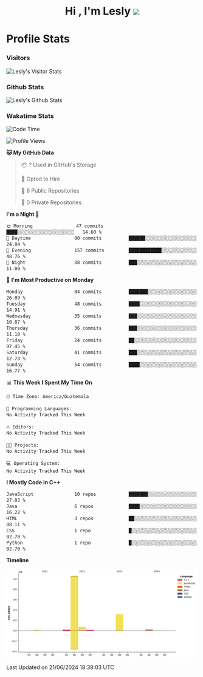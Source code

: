 <h1 align="center">Hi , I'm Lesly <img src="https://media.giphy.com/media/hvRJCLFzcasrR4ia7z/giphy.gif" width="28"></h1>


# Profile Stats

### Visitors
![Lesly's Visitor Stats](https://komarev.com/ghpvc/?username=leslycarrascoj&color=blue&style=for-the-badge&label=VIEWS)

### Github Stats
![Lesly's  Github Stats](https://github-readme-stats.vercel.app/api?username=leslycarrascoj&hide=contribs,issues,stars&count_private=true&include_all_commits=true&show_icons=true&theme=tokyonight)

### Wakatime Stats

<!--START_SECTION:waka-->
![Code Time](http://img.shields.io/badge/Code%20Time-781%20hrs%2033%20mins-blue)

![Profile Views](http://img.shields.io/badge/Profile%20Views-0-blue)

**🐱 My GitHub Data** 

> 📦 ? Used in GitHub's Storage 
 > 
> 💼 Opted to Hire
 > 
> 📜 6 Public Repositories 
 > 
> 🔑 0 Private Repositories 
 > 
**I'm a Night 🦉** 

```text
🌞 Morning                47 commits          ████░░░░░░░░░░░░░░░░░░░░░   14.60 % 
🌆 Daytime                80 commits          ██████░░░░░░░░░░░░░░░░░░░   24.84 % 
🌃 Evening                157 commits         ████████████░░░░░░░░░░░░░   48.76 % 
🌙 Night                  38 commits          ███░░░░░░░░░░░░░░░░░░░░░░   11.80 % 
```
📅 **I'm Most Productive on Monday** 

```text
Monday                   84 commits          ███████░░░░░░░░░░░░░░░░░░   26.09 % 
Tuesday                  48 commits          ████░░░░░░░░░░░░░░░░░░░░░   14.91 % 
Wednesday                35 commits          ███░░░░░░░░░░░░░░░░░░░░░░   10.87 % 
Thursday                 36 commits          ███░░░░░░░░░░░░░░░░░░░░░░   11.18 % 
Friday                   24 commits          ██░░░░░░░░░░░░░░░░░░░░░░░   07.45 % 
Saturday                 41 commits          ███░░░░░░░░░░░░░░░░░░░░░░   12.73 % 
Sunday                   54 commits          ████░░░░░░░░░░░░░░░░░░░░░   16.77 % 
```


📊 **This Week I Spent My Time On** 

```text
🕑︎ Time Zone: America/Guatemala

💬 Programming Languages: 
No Activity Tracked This Week

🔥 Editors: 
No Activity Tracked This Week

🐱‍💻 Projects: 
No Activity Tracked This Week

💻 Operating System: 
No Activity Tracked This Week
```

**I Mostly Code in C++** 

```text
JavaScript               10 repos            ███████░░░░░░░░░░░░░░░░░░   27.03 % 
Java                     6 repos             ████░░░░░░░░░░░░░░░░░░░░░   16.22 % 
HTML                     3 repos             ██░░░░░░░░░░░░░░░░░░░░░░░   08.11 % 
CSS                      1 repo              █░░░░░░░░░░░░░░░░░░░░░░░░   02.70 % 
Python                   1 repo              █░░░░░░░░░░░░░░░░░░░░░░░░   02.70 % 
```



**Timeline**

![Lines of Code chart](https://raw.githubusercontent.com/leslycarrascoj/leslycarrascoj/main/assets/bar_graph.png)


 Last Updated on 21/06/2024 18:38:03 UTC
<!--END_SECTION:waka-->

